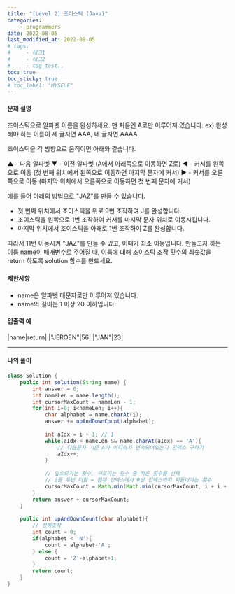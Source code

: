 ```yaml
---
title: "[Level 2] 조이스틱 (Java)"
categories: 
    - programmers
date: 2022-08-05
last_modified_at: 2022-08-05
# tags:
#     - 태그1
#     - 태그2
#     - tag_test..
toc: true
toc_sticky: true
# toc_label: "MYSELF"
---
```

#### **문제 설명**

조이스틱으로 알파벳 이름을 완성하세요. 맨 처음엔 A로만 이루어져 있습니다.
ex) 완성해야 하는 이름이 세 글자면 AAA, 네 글자면 AAAA

조이스틱을 각 방향으로 움직이면 아래와 같습니다.

▲ - 다음 알파벳
▼ - 이전 알파벳 (A에서 아래쪽으로 이동하면 Z로)
◀ - 커서를 왼쪽으로 이동 (첫 번째 위치에서 왼쪽으로 이동하면 마지막 문자에 커서)
▶ - 커서를 오른쪽으로 이동 (마지막 위치에서 오른쪽으로 이동하면 첫 번째 문자에 커서)

예를 들어 아래의 방법으로 "JAZ"를 만들 수 있습니다.

- 첫 번째 위치에서 조이스틱을 위로 9번 조작하여 J를 완성합니다.
- 조이스틱을 왼쪽으로 1번 조작하여 커서를 마지막 문자 위치로 이동시킵니다.
- 마지막 위치에서 조이스틱을 아래로 1번 조작하여 Z를 완성합니다.

따라서 11번 이동시켜 "JAZ"를 만들 수 있고, 이때가 최소 이동입니다.
만들고자 하는 이름 name이 매개변수로 주어질 때, 이름에 대해 조이스틱 조작 횟수의 최솟값을 return 하도록 solution 함수를 만드세요.

#### **제한사항**

- name은 알파벳 대문자로만 이루어져 있습니다.
- name의 길이는 1 이상 20 이하입니다.

#### **입출력 예**

|name|return|
|"JEROEN"|56|
|"JAN"|23|

---

#### **나의 풀이**

```java
class Solution {
    public int solution(String name) {
        int answer = 0;
        int nameLen = name.length();  
        int cursorMaxCount = nameLen - 1;
        for(int i=0; i<nameLen; i++){
            char alphabet = name.charAt(i);
            answer += upAndDownCount(alphabet);
            
            int aIdx = i + 1; // 1
            while(aIdx < nameLen && name.charAt(aIdx) == 'A'){
                // 다음문자 기준 A가 어디까지 연속되어있는지 인덱스 구하기
                aIdx++;
            }
            
            // 앞으로가는 횟수, 뒤로가는 횟수 중 적은 횟수를 선택
            // i를 두번 더함 = 현재 인덱스에서 0번 인덱스까지 되돌아가는 횟수
            cursorMaxCount = Math.min(Math.min(cursorMaxCount, i + i + nameLen - aIdx), (nameLen - aIdx) * 2 + i);
        }
        return answer + cursorMaxCount;
    }
    
    public int upAndDownCount(char alphabet){
        // 상하조작
        int count = 0;
        if(alphabet < 'N'){
            count = alphabet-'A'; 
        } else {
            count = 'Z'-alphabet+1;
        }
        return count;
    }
}
```
